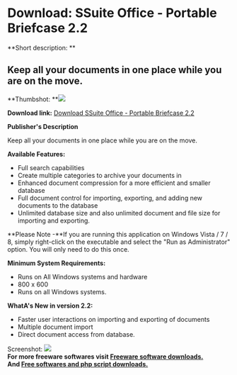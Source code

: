 # Download: SSuite Office - Portable Briefcase 2.2

**Short description: **

## Keep all your documents in one place while you are on the move.

  
**Thumbshot: **![](http://www.freewarefiles.com/screenshot/ssuiteportbrfcse_md.jpg)   
  
**Download link:** [Download SSuite Office - Portable Briefcase 2.2](http://freesoftwares.boysofts.com/SSuite-Office-Portable-Briefcase_program_48453.html)  
  

**Publisher's Description**  
  

Keep all your documents in one place while you are on the move.

**Available Features:**

  * Full search capabilities 
  * Create multiple categories to archive your documents in 
  * Enhanced document compression for a more efficient and smaller database 
  * Full document control for importing, exporting, and adding new documents to the database 
  * Unlimited database size and also unlimited document and file size for importing and exporting. 

**Please Note -**If you are running this application on Windows Vista / 7 / 8, simply right-click on the executable and select the "Run as Administrator" option. You will only need to do this once.

**Minimum System Requirements:**

  * Runs on All Windows systems and hardware 
  * 800 x 600 
  * Runs on all Windows systems. 

**WhatA's New in version 2.2:**

  * Faster user interactions on importing and exporting of documents 
  * Multiple document import 
  * Direct document access from database. 

  
  
Screenshot: ![](http://www.freewarefiles.com/screenshot/ssuiteportbrfcse.jpg)  
**For more freeware softwares visit [Freeware software downloads.](http://freesoftwares.boysofts.com/)**   
**And [Free softwares and php script downloads.](http://www.boysofts.com/)**

